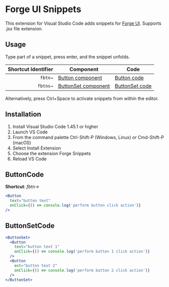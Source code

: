 # Forge UI Snippets

This extension for Visual Studio Code adds snippets for [Forge UI](https://developer.atlassian.com/platform/forge/ui-components/). Supports .jsx file extension.

## Usage

Type part of a snippet, press enter, and the snippet unfolds.

| Shortcut Identifier | Component                                                                                       | Code                             |
| ------------------: | ----------------------------------------------------------------------------------------------- | -------------------------------- |
|             `fbtn→` | [Button component](https://developer.atlassian.com/platform/forge/ui-components/button/)        | [Button code](#ButtonCode)       |
|            `fbtns→` | [ButtonSet component](https://developer.atlassian.com/platform/forge/ui-components/button-set/) | [ButtonSet code](#ButtonSetCode) |

Alternatively, press Ctrl+Space to activate snippets from within the editor.

## Installation

1. Install Visual Studio Code 1.45.1 or higher
2. Launch VS Code
3. From the command palette Ctrl-Shift-P (Windows, Linux) or Cmd-Shift-P (macOS)
4. Select Install Extension
5. Choose the extension Forge Snippets
6. Reload VS Code

## ButtonCode

**Shortcut**: _fbtn→_

```jsx
<Button
  text="button text"
  onClick={() => console.log('perform button click action')}
/>
```

## ButtonSetCode

```jsx
<ButtonSet>
  <Button
    text="button text 1"
    onClick={() => console.log('perform button 1 click action')}
  />
  <Button
    ext="button text 2"
    onClick={() => console.log('perform button 2 click action')}
  />
</ButtonSet>
```
